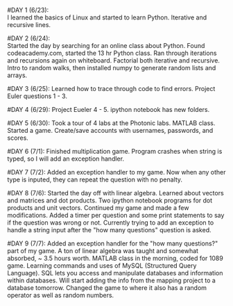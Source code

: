 
#DAY 1 (6/23):  
I learned the basics of Linux and started to learn Python.  Iterative and recursive lines.  

#DAY 2 (6/24):  
Started the day by searching for an online class about Python.  Found codeacademy.com, started the 13 hr Python class.  Ran through iterations and recursions again on whiteboard.  Factorial both iterative and recursive.  Intro to random walks, then installed numpy to generate random lists and arrays.

#DAY 3 (6/25): 
Learned how to trace through code to find errors. Project Euler questions 1 - 3.

#DAY 4 (6/29): 
Project Eueler 4 - 5.  ipython notebook has new folders.

#DAY 5 (6/30):
Took a tour of 4 labs at the Photonic labs.  MATLAB class.  Started a game.  Create/save accounts with usernames, passwords, and scores.

#DAY 6 (7/1):
Finished multiplication game.  Program crashes when string is typed, so I will add an exception handler.

#DAY 7 (7/2):
Added an exception handler to my game.  Now when any other type is inputed, they can repeat the question with no penalty.

#DAY 8 (7/6):
Started the day off with linear algebra.  Learned about vectors and matrices and dot products.  Two ipython notebook programs for dot products and unit vectors.  Continued my game and made a few modifications.  Added a timer per question and some print statements to say if the question was wrong or not.  Currently trying to add an exception to handle a string input after the "how many questions" question is asked.

#DAY 9 (7/7):  Added an exception handler for the "how many questions?" part of my game.  A ton of linear algebra was taught and somewhat absorbed, ~ 3.5 hours worth.  MATLAB class in the morning, coded for 1089 game.  Learning commands and uses of MySQL (Structured Query Language).  SQL lets you access and manipulate databases and information within databases.  Will start adding the info from the mapping project to a database tomorrow. Changed the game to where it also has a random operator as well as random numbers.  
